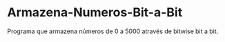 # Armazena-Numeros-Bit-a-Bit
Programa que armazena números de 0 a 5000 através de bitwise bit a bit.
